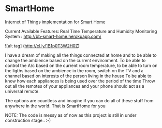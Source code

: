 # SmartHome
Internet of Things implementation for Smart Home

Current Available Features:
Real Time Temperature and Humidity Monitoring System : 
http://bb-smart-home.herokuapp.com/

![alt tag] (http://cl.ly/1B1p0T3W2H0Z)

I have a dream of making all the things connected at home and to be able to change the ambience based on the current environment. 
To be able to control the A/c based on the current room temperature,
to be able to turn on the ligths based on the ambience in the room, 
switch on the TV and a channel based on  interests of the person living in the house
To be able to know how each appliances is being used over the period of the time
Throw out all the remotes of your appliances and your phone should act as a universal remote.

The options are countless and imagine if you can do all of these stuff from anywhere in the world. That is SmartHome for you

NOTE: The code is messy as of now as this project is still in under construction stage.. :-)

